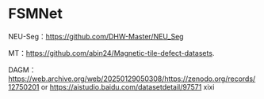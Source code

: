 # FSMNet

NEU-Seg：https://github.com/DHW-Master/NEU_Seg

MT：https://github.com/abin24/Magnetic-tile-defect-datasets.   

DAGM：https://web.archive.org/web/20250129050308/https://zenodo.org/records/12750201 or https://aistudio.baidu.com/datasetdetail/97571
xixi
